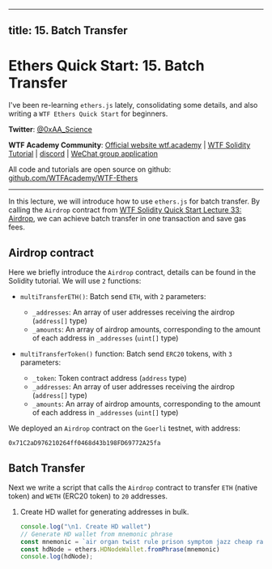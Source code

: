 
---
title: 15. Batch Transfer
---

# Ethers Quick Start: 15. Batch Transfer

I've been re-learning `ethers.js` lately, consolidating some details, and also writing a `WTF Ethers Quick Start` for beginners.

**Twitter**: [@0xAA_Science](https://twitter.com/0xAA_Science)

**WTF Academy Community**: [Official website wtf.academy](https://wtf.academy) | [WTF Solidity Tutorial](https://github.com/AmazingAng/WTF-Solidity) | [discord](https://discord.gg/5akcruXrsk) | [WeChat group application](https://docs.google.com/forms/d/e/1FAIpQLSe4KGT8Sh6sJ7hedQRuIYirOoZK_85miz3dw7vA1-YjodgJ-A/viewform?usp=sf_link)

All code and tutorials are open source on github: [github.com/WTFAcademy/WTF-Ethers](https://github.com/WTFAcademy/WTF-Ethers)

-----

In this lecture, we will introduce how to use `ethers.js` for batch transfer. By calling the `Airdrop` contract from [WTF Solidity Quick Start Lecture 33: Airdrop](https://github.com/AmazingAng/WTF-Solidity/blob/main/33_Airdrop/readme.md), we can achieve batch transfer in one transaction and save gas fees.

## Airdrop contract

Here we briefly introduce the `Airdrop` contract, details can be found in the Solidity tutorial. We will use `2` functions:

- `multiTransferETH()`: Batch send `ETH`, with `2` parameters:
    - `_addresses`: An array of user addresses receiving the airdrop (`address[]` type)
    - `_amounts`: An array of airdrop amounts, corresponding to the amount of each address in `_addresses` (`uint[]` type)


- `multiTransferToken()` function: Batch send `ERC20` tokens, with `3` parameters:
    - `_token`: Token contract address (`address` type)
    - `_addresses`: An array of user addresses receiving the airdrop (`address[]` type)
    - `_amounts`: An array of airdrop amounts, corresponding to the amount of each address in `_addresses` (`uint[]` type)

We deployed an `Airdrop` contract on the `Goerli` testnet, with address:
```
0x71C2aD976210264ff0468d43b198FD69772A25fa
```

## Batch Transfer

Next we write a script that calls the `Airdrop` contract to transfer `ETH` (native token) and `WETH` (ERC20 token) to `20` addresses.

1. Create HD wallet for generating addresses in bulk.
    ```js
    console.log("\n1. Create HD wallet")
    // Generate HD wallet from mnemonic phrase
    const mnemonic = `air organ twist rule prison symptom jazz cheap rather dizzy verb glare jeans orbit weapon universe require tired sing casino business anxiety seminar hunt`
    const hdNode = ethers.HDNodeWallet.fromPhrase(mnemonic)
    console.log(hdNode);
    ```

